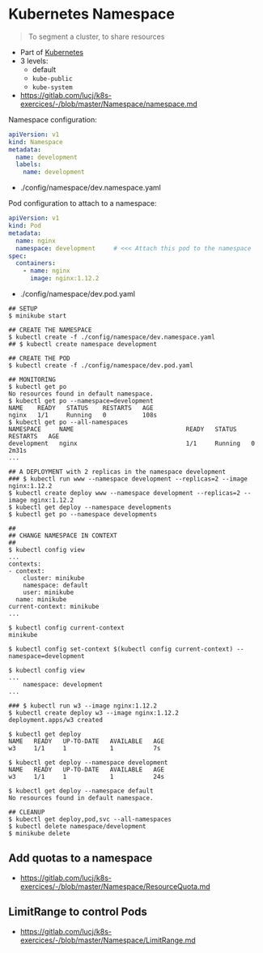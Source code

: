 # Kubernetes Namespace

> To segment a cluster, to share resources

- Part of [Kubernetes](./README.md)
- 3 levels:
  - default
  - `kube-public`
  - `kube-system`
- https://gitlab.com/lucj/k8s-exercices/-/blob/master/Namespace/namespace.md

Namespace configuration:
```yaml
apiVersion: v1
kind: Namespace
metadata:
  name: development
  labels:
    name: development
```
- ./config/namespace/dev.namespace.yaml

Pod configuration to attach to a namespace:
```yaml
apiVersion: v1
kind: Pod
metadata:
  name: nginx
  namespace: development     # <<< Attach this pod to the namespace
spec:
  containers:
    - name: nginx
      image: nginx:1.12.2
```
- ./config/namespace/dev.pod.yaml

```shell
## SETUP
$ minikube start

## CREATE THE NAMESPACE
$ kubectl create -f ./config/namespace/dev.namespace.yaml
## $ kubectl create namespace development

## CREATE THE POD
$ kubectl create -f ./config/namespace/dev.pod.yaml

## MONITORING
$ kubectl get po
No resources found in default namespace.
$ kubectl get po --namespace=development
NAME    READY   STATUS    RESTARTS   AGE
nginx   1/1     Running   0          108s
$ kubectl get po --all-namespaces
NAMESPACE     NAME                               READY   STATUS    RESTARTS   AGE
development   nginx                              1/1     Running   0          2m31s
...

## A DEPLOYMENT with 2 replicas in the namespace development
### $ kubectl run www --namespace development --replicas=2 --image nginx:1.12.2
$ kubectl create deploy www --namespace development --replicas=2 --image nginx:1.12.2
$ kubectl get deploy --namespace developments
$ kubectl get po --namespace developments

##
## CHANGE NAMESPACE IN CONTEXT
##
$ kubectl config view
...
contexts:
- context:
    cluster: minikube
    namespace: default
    user: minikube
  name: minikube
current-context: minikube
...

$ kubectl config current-context
minikube

$ kubectl config set-context $(kubectl config current-context) --namespace=development

$ kubectl config view
...
    namespace: development
...

### $ kubectl run w3 --image nginx:1.12.2
$ kubectl create deploy w3 --image nginx:1.12.2
deployment.apps/w3 created

$ kubectl get deploy
NAME   READY   UP-TO-DATE   AVAILABLE   AGE
w3     1/1     1            1           7s

$ kubectl get deploy --namespace development
NAME   READY   UP-TO-DATE   AVAILABLE   AGE
w3     1/1     1            1           24s

$ kubectl get deploy --namespace default
No resources found in default namespace.

## CLEANUP
$ kubectl get deploy,pod,svc --all-namespaces
$ kubectl delete namespace/development
$ minikube delete
```

## Add quotas to a namespace
- https://gitlab.com/lucj/k8s-exercices/-/blob/master/Namespace/ResourceQuota.md

## LimitRange to control Pods
- https://gitlab.com/lucj/k8s-exercices/-/blob/master/Namespace/LimitRange.md
